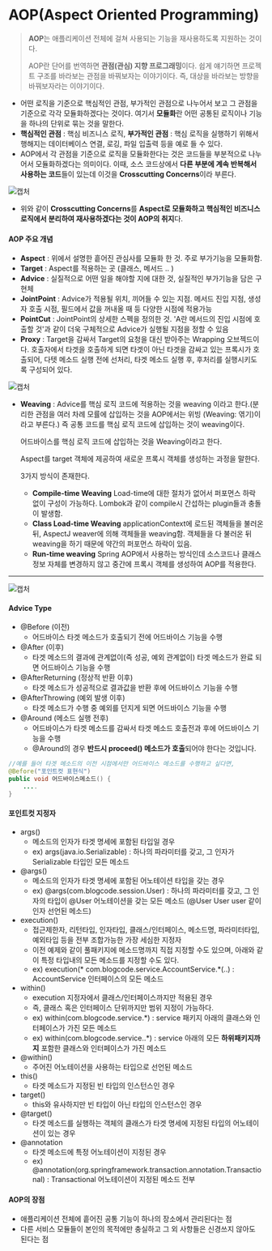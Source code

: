 # AOP(Aspect Oriented Programming)

> **AOP**는 애플리케이션 전체에 걸쳐 사용되는 기능을 재사용하도록 지원하는 것이다.
>
> AOP란 단어를 번역하면 **관점(관심) 지향 프로그래밍**이다. 쉽게 얘기하면 프로젝트 구조를 바라보는 관점을 바꿔보자는 이야기이다. 즉, 대상을 바라보는 방향을 바꿔보자라는 이야기이다.



- 어떤 로직을 기준으로 핵심적인 관점, 부가적인 관점으로 나누어서 보고  그 관점을 기준으로 각각 모듈화하겠다는 것이다. 여기서 **모듈화**란 어떤 공통된 로직이나 기능을 하나의 단위로 묶는 것을 말한다.
- **핵심적인 관점** : 핵심 비즈니스 로직, **부가적인 관점** : 핵심 로직을 실행하기 위해서 행해지는 데이터베이스 연결, 로깅, 파일 입출력 등을 예로 들 수 있다.
- AOP에서 각 관점을 기준으로 로직을 모듈화한다는 것은 코드들을 부분적으로 나누어서 모듈화하겠다는 의미이다. 이때, 소스 코드상에서 **다른 부분에 계속 반복해서 사용하는 코드**들이 있는데 이것을 **Crosscutting Concerns**이라 부른다. 

![캡처](https://user-images.githubusercontent.com/42603919/78420880-41d2f780-768e-11ea-8389-9f49e3651306.PNG)

- 위와 같이 **Crosscutting Concerns**를 **Aspect로 모듈화하고 핵심적인 비즈니스 로직에서 분리하여 재사용하겠다는 것이 AOP의 취지**다.



#### AOP 주요 개념

- **Aspect** : 위에서 설명한 흩어진 관심사를 모듈화 한 것. 주로 부가기능을 모듈화함.
- **Target** : Aspect를 적용하는 곳 (클래스, 메서드 .. )
- **Advice** : 실질적으로 어떤 일을 해야할 지에 대한 것, 실질적인 부가기능을 담은 구현체
- **JointPoint** : Advice가 적용될 위치, 끼어들 수 있는 지점. 메서드 진입 지점, 생성자 호출 시점, 필드에서 값을 꺼내올 때 등 다양한 시점에 적용가능
- **PointCut** : JointPoint의 상세한 스펙을 정의한 것. 'A란 메서드의 진입 시점에 호출할 것'과 같이 더욱 구체적으로 Advice가 실행될 지점을 정할 수 있음
- **Proxy** : Target을 감싸서 Target의 요청을 대신 받아주는 Wrapping 오브젝드이다. 호출자에서 타겟을 호출하게 되면 타겟이 아닌 타겟을 감싸고 있는 프록시가 호출되어, 다텟 메소드 실행 전에 선처리, 타겟 메소드 실행 후, 후처리를 실행시키도록 구성되어 있다.

![캡처](https://user-images.githubusercontent.com/42603919/78423231-f45f8600-769f-11ea-8d33-dce62155c123.PNG)

- **Weaving** : Advice를 핵심 로직 코드에 적용하는 것을 weaving 이라고 한다.(분리한 관점을 여러 차례 모률에 삽입하는 것을 AOP에서는 위빙 (Weaving: 엮기)이라고 부른다.) 즉 공통 코드를 핵심 로직 코드에 삽입하는 것이 weaving이다.

  어드바이스를 핵심 로직 코드에 삽입하는 것을  Weaving이라고 한다.

  Aspect를 target 객체에 제공하여 새로운 프록시 객체를 생성하는 과정을 말한다.

  3가지 방식이 존재한다.

  - **Compile-time Weaving**
    Load-time에 대한 절차가 없어서 퍼포먼스 하락 없이 구성이 가능하다.
    Lombok과 같이 compile시 간섭하는 plugin들과 충돌이 발생함.
  - **Class Load-time Weaving**
    applicationContext에 로드된 객체들을 불러온 뒤, AspectJ weaver에 의해 객체들을 weaving함. 객체들을 다 불러온 뒤 weaving을 하기 때문에 약간의 퍼포먼스 하락이 있음.
  - **Run-time weaving**
    Spring AOP에서 사용하는 방식인데 소스코드나 클래스 정보 자체를 변경하지 않고 중간에 프록시 객체를 생성하여 AOP를 적용한다.

  

---

![캡처](https://user-images.githubusercontent.com/42603919/78423363-d9d9dc80-76a0-11ea-9856-7d052ca274dc.PNG)

#### Advice Type

- @Before (이전) 
  - 어드바이스 타겟 메소드가 호출되기 전에 어드바이스 기능을 수행
- @After (이후) 
  - 타겟 메소드의 결과에 관계없이(즉 성공, 예외 관계없이) 타겟 메소드가 완료 되면 어드바이스 기능을 수행
- @AfterReturning (정상적 반환 이후) 
  - 타겟 메소드가 성공적으로 결과값을 반환 후에 어드바이스 기능을 수행
- @AfterThrowing (예외 발생 이후) 
  - 타겟 메소드가 수행 중 예외를 던지게 되면 어드바이스 기능을 수행
- @Around (메소드 실행 전후) 
  - 어드바이스가 타겟 메소드를 감싸서 타겟 메소드 호출전과 후에 어드바이스 기능을 수행
  - @Around의 경우 **반드시 proceed() 메소드가 호출**되어야 한다는 것입니다. 



```java
//예를 들어 타겟 메소드의 이전 시점에서만 어드바이스 메소드를 수행하고 싶다면, 
@Before("포인트컷 표현식")
public void 어드바이스메소드() {
    ....
}
```



#### 포인트컷 지정자

- args() 
  - 메소드의 인자가 타겟 명세에 포함된 타입일 경우
  - ex) args(java.io.Serializable) : 하나의 파라미터를 갖고, 그 인자가 Serializable 타입인 모든 메소드
- @args() 
  - 메소드의 인자가 타겟 명세에 포함된 어노테이션 타입을 갖는 경우
  - ex) @args(com.blogcode.session.User) : 하나의 파라미터를 갖고, 그 인자의 타입이 @User 어노테이션을 갖는 모든 메소드 (@User User user 같이 인자 선언된 메소드)
- execution() 
  - 접근제한자, 리턴타입, 인자타입, 클래스/인터페이스, 메소드명, 파라미터타입, 예외타입 등을 전부 조합가능한 가장 세심한 지정자
  - 이전 예제와 같이 풀패키지에 메소드명까지 직접 지정할 수도 있으며, 아래와 같이 특정 타입내의 모든 메소드를 지정할 수도 있다.
  - ex) execution(* com.blogcode.service.AccountService.*(..) : AccountService 인터페이스의 모든 메소드
- within() 
  - execution 지정자에서 클래스/인터페이스까지만 적용된 경우
  - 즉, 클래스 혹은 인터페이스 단위까지만 범위 지정이 가능하다.
  - ex) within(com.blogcode.service.*) : service 패키지 아래의 클래스와 인터페이스가 가진 모든 메소드
  - ex) within(com.blogcode.service..*) : service 아래의 모든 **하위패키지까지** 포함한 클래스와 인터페이스가 가진 메소드
- @within() 
  - 주어진 어노테이션을 사용하는 타입으로 선언된 메소드
- this() 
  - 타겟 메소드가 지정된 빈 타입의 인스턴스인 경우
- target() 
  - this와 유사하지만 빈 타입이 아닌 타입의 인스턴스인 경우
- @target() 
  - 타겟 메소드를 실행하는 객체의 클래스가 타겟 명세에 지정된 타입의 어노테이션이 있는 경우
- @annotation 
  - 타겟 메소드에 특정 어노테이션이 지정된 경우
  - ex) @annotation(org.springframework.transaction.annotation.Transactional) : Transactional 어노테이션이 지정된 메소드 전부



#### AOP의 장점

- 애플리케이션 전체에 흩어진 공통 기능이 하나의 장소에서 관리된다는 점
- 다른 서비스 모듈들이 본인의 목적에만 충실하고 그 외 사항들은 신경쓰지 않아도 된다는 점